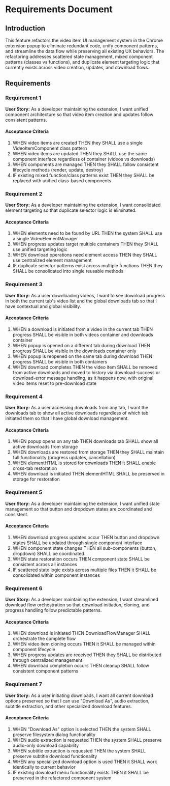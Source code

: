 # Requirements Document

## Introduction

This feature refactors the video item UI management system in the Chrome extension popup to eliminate redundant code, unify component patterns, and streamline the data flow while preserving all existing UX behaviors. The refactoring addresses scattered state management, mixed component patterns (classes vs functions), and duplicate element targeting logic that currently exists across video creation, updates, and download flows.

## Requirements

### Requirement 1

**User Story:** As a developer maintaining the extension, I want unified component architecture so that video item creation and updates follow consistent patterns.

#### Acceptance Criteria

1. WHEN video items are created THEN they SHALL use a single VideoItemComponent class pattern
2. WHEN video items are updated THEN they SHALL use the same component interface regardless of container (videos vs downloads)
3. WHEN components are managed THEN they SHALL follow consistent lifecycle methods (render, update, destroy)
4. IF existing mixed function/class patterns exist THEN they SHALL be replaced with unified class-based components

### Requirement 2

**User Story:** As a developer maintaining the extension, I want consolidated element targeting so that duplicate selector logic is eliminated.

#### Acceptance Criteria

1. WHEN elements need to be found by URL THEN the system SHALL use a single VideoElementManager
2. WHEN progress updates target multiple containers THEN they SHALL use unified targeting logic
3. WHEN download operations need element access THEN they SHALL use centralized element management
4. IF duplicate selector patterns exist across multiple functions THEN they SHALL be consolidated into single reusable methods

### Requirement 3

**User Story:** As a user downloading videos, I want to see download progress in both the current tab's video list and the global downloads tab so that I have contextual and global visibility.

#### Acceptance Criteria

1. WHEN a download is initiated from a video in the current tab THEN progress SHALL be visible in both videos container and downloads container
2. WHEN popup is opened on a different tab during download THEN progress SHALL be visible in the downloads container only
3. WHEN popup is reopened on the same tab during download THEN progress SHALL be visible in both containers
4. WHEN download completes THEN the video item SHALL be removed from active downloads and moved to history via download-success or download-error message handling, as it happens now, with original video items reset to pre-download state

### Requirement 4

**User Story:** As a user accessing downloads from any tab, I want the downloads tab to show all active downloads regardless of which tab initiated them so that I have global download management.

#### Acceptance Criteria

1. WHEN popup opens on any tab THEN downloads tab SHALL show all active downloads from storage
2. WHEN downloads are restored from storage THEN they SHALL maintain full functionality (progress updates, cancellation)
3. WHEN elementHTML is stored for downloads THEN it SHALL enable cross-tab restoration
4. WHEN download is initiated THEN elementHTML SHALL be preserved in storage for restoration

### Requirement 5

**User Story:** As a developer maintaining the extension, I want unified state management so that button and dropdown states are coordinated and consistent.

#### Acceptance Criteria

1. WHEN download progress updates occur THEN button and dropdown states SHALL be updated through single component interface
2. WHEN component state changes THEN all sub-components (button, dropdown) SHALL be coordinated
3. WHEN state restoration occurs THEN component state SHALL be consistent across all instances
4. IF scattered state logic exists across multiple files THEN it SHALL be consolidated within component instances

### Requirement 6

**User Story:** As a developer maintaining the extension, I want streamlined download flow orchestration so that download initiation, cloning, and progress handling follow predictable patterns.

#### Acceptance Criteria

1. WHEN download is initiated THEN DownloadFlowManager SHALL orchestrate the complete flow
2. WHEN video item cloning occurs THEN it SHALL be managed within component lifecycle
3. WHEN progress updates are received THEN they SHALL be distributed through centralized management
4. WHEN download completion occurs THEN cleanup SHALL follow consistent component patterns

### Requirement 7

**User Story:** As a user initiating downloads, I want all current download options preserved so that I can use "Download As", audio extraction, subtitle extraction, and other specialized download features.

#### Acceptance Criteria

1. WHEN "Download As" option is selected THEN the system SHALL preserve filesystem dialog functionality
2. WHEN audio extraction is requested THEN the system SHALL preserve audio-only download capability
3. WHEN subtitle extraction is requested THEN the system SHALL preserve subtitle download functionality
4. WHEN any specialized download option is used THEN it SHALL work identically to current behavior
5. IF existing download menu functionality exists THEN it SHALL be preserved in the refactored component system